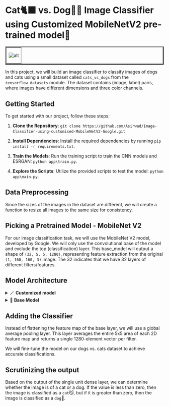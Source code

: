 # Cat🐈‍⬛ vs. Dog🐕‍🦺 Image Classifier using Customized MobileNetV2 pre-trained model🔎
<table align="center" border=3>
  <tr>
    <td>
      <p align="center">
        <img src="https://cdn.dribbble.com/users/710395/screenshots/2504947/cat_dog_byb_dribble.gif" alt="alt" width="300">
      </p>
    </td>
  </tr>
</table>

In this project, we will build an image classifier to classify images of dogs and cats using a small dataset called `cats_vs_dogs` from the `tensorflow_datasets` module. The dataset contains (image, label) pairs, where images have different dimensions and three color channels.

## Getting Started

To get started with our project, follow these steps:

1. **Clone the Repository**: `git clone https://github.com/Asirwad/Image-Classifier-using-customised-MobileNetV2-Google.git`

2. **Install Dependencies**: Install the required dependencies by running `pip install -r requirements.txt`.

5. **Train the Models**: Run the training script to train the CNN models and ESRGAN: `python app\train.py`.

6. **Explore the Scripts**: Utilize the provided scripts to test the model: `python app\main.py`.

## Data Preprocessing

Since the sizes of the images in the dataset are different, we will create a function to resize all images to the same size for consistency.

## Picking a Pretrained Model - MobileNet V2

For our image classification task, we will use the MobileNet V2 model, developed by Google. We will only use the convolutional base of the model and exclude the top (classification) layer. This base_model will output a shape of `(32, 5, 5, 1280)`, representing feature extraction from the original `(1, 160, 160, 3)` image. The 32 indicates that we have 32 layers of different filters/features.

## Model Architecture
<div>
  <details>
    <summary>
      🪄 <b>Customized model</b>
    </summary>
        <br />
      <p align="center">
        <table>
          <tr>
            <td><b><i>Customized model</i></b></td>
          </tr>
          <tr>
            <td>
              <p align="center">
                <img src="app/models/added_component.svg" alt="alt" width="200">
              </p>
            </td>
          </tr>
      </table>
    </p>
  </details>
</div>

<div>
  <details>
    <summary>
      🤖 <b>Base Model</b>
    </summary>
        <br />
      <p align="center">
        <table>
          <tr>
            <td><b><i>MobileNetV2</i></b></td>
          </tr>
          <tr>
            <td>
              <p align="center">
                <img src="app/models/base_model.svg" alt="alt" width="200">
              </p>
            </td>
          </tr>
      </table>
    </p>
  </details>
</div>

## Adding the Classifier

Instead of flattening the feature map of the base layer, we will use a global average pooling layer. This layer averages the entire 5x5 area of each 2D feature map and returns a single 1280-element vector per filter.

We will fine-tune the model on our dogs vs. cats dataset to achieve accurate classifications.

## Scrutinizing the output

Based on the output of the single unit dense layer, we can determine whether the image is of a cat or a dog. If the value is less than zero, then the image is classified as a `cat`😼, but if it is greater than zero, then the image is classified as a `dog`🐶.

